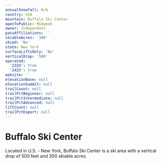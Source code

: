 ```yaml
---
annualSnowfall: N/A
country: USA
mountain: Buffalo Ski Center
openToPublic: Midweek
owner: Independent
passAffiliations: ''
skiableAcres: '300'
skied: 'No'
state: New York
surfaceLiftsOnly: 'No'
verticalDrop: '500'
operated:
  '2324': true
  '2425': true
website: ''
elevationBase: null
elevationSummit: null
trailCount: null
trailPctBeginner: null
trailPctIntermediate: null
trailPctAdvanced: null
liftCount: null
trailPctExpert: null
---
```



# Buffalo Ski Center

Located in U.S. - New York, Buffalo Ski Center is a ski area with a vertical drop of 500 feet and 300 skiable acres.
